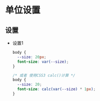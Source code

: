 # 单位设置

## 设置

- 设置1

    ```css
    body {
      --size: 20px;
      font-size: var(--size);
    }

    /* 或者 使用CSS3 calc()计算 */
    body {
      --size: 20;
      font-size: calc(var(--size) * 1px);
    }
    ```

